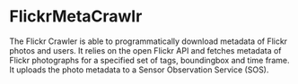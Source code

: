 FlickrMetaCrawlr
================
The Flickr Crawler is able to programmatically download metadata of Flickr photos and users. It relies on the open Flickr API and fetches metadata of Flickr photographs for a specified set of tags, boundingbox and time frame.
It uploads the photo metadata to a Sensor Observation Service (SOS).
